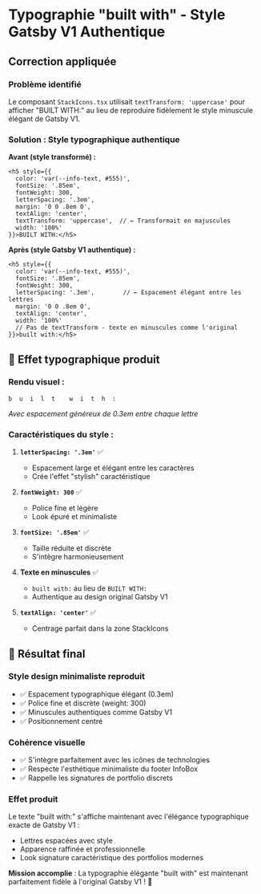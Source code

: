 # Typographie "built with" - Style Gatsby V1 Authentique

## Correction appliquée

### Problème identifié
Le composant `StackIcons.tsx` utilisait `textTransform: 'uppercase'` pour afficher "BUILT WITH:" au lieu de reproduire fidèlement le style minuscule élégant de Gatsby V1.

### Solution : Style typographique authentique

**Avant (style transformé) :**
```tsx
<h5 style={{
  color: 'var(--info-text, #555)',
  fontSize: '.85em',
  fontWeight: 300,
  letterSpacing: '.3em',
  margin: '0 0 .8em 0',
  textAlign: 'center',
  textTransform: 'uppercase',  // ← Transformait en majuscules
  width: '100%'
}}>BUILT WITH:</h5>
```

**Après (style Gatsby V1 authentique) :**
```tsx
<h5 style={{
  color: 'var(--info-text, #555)',
  fontSize: '.85em',
  fontWeight: 300,
  letterSpacing: '.3em',        // ← Espacement élégant entre les lettres
  margin: '0 0 .8em 0',
  textAlign: 'center',
  width: '100%'
  // Pas de textTransform - texte en minuscules comme l'original
}}>built with:</h5>
```

## 🎨 Effet typographique produit

### Rendu visuel :
```
b  u  i  l  t    w  i  t  h  :
```
*Avec espacement généreux de 0.3em entre chaque lettre*

### Caractéristiques du style :

1. **`letterSpacing: '.3em'`** ✅
   - Espacement large et élégant entre les caractères
   - Crée l'effet "stylish" caractéristique

2. **`fontWeight: 300`** ✅  
   - Police fine et légère
   - Look épuré et minimaliste

3. **`fontSize: '.85em'`** ✅
   - Taille réduite et discrète
   - S'intègre harmonieusement

4. **Texte en minuscules** ✅
   - `built with:` au lieu de `BUILT WITH:`
   - Authentique au design original Gatsby V1

5. **`textAlign: 'center'`** ✅
   - Centrage parfait dans la zone StackIcons

## 🎯 Résultat final

### Style design minimaliste reproduit
- ✅ Espacement typographique élégant (0.3em)
- ✅ Police fine et discrète (weight: 300)
- ✅ Minuscules authentiques comme Gatsby V1
- ✅ Positionnement centré

### Cohérence visuelle
- ✅ S'intègre parfaitement avec les icônes de technologies
- ✅ Respecte l'esthétique minimaliste du footer InfoBox
- ✅ Rappelle les signatures de portfolio discrets

### Effet produit
Le texte "built with:" s'affiche maintenant avec l'élégance typographique exacte de Gatsby V1 :
- Lettres espacées avec style
- Apparence raffinée et professionnelle  
- Look signature caractéristique des portfolios modernes

**Mission accomplie** : La typographie élégante "built with" est maintenant parfaitement fidèle à l'original Gatsby V1 ! 🎨
